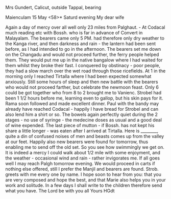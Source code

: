 Mrs Gundert, Calicut, outside Tappal, bearing

 Maienculam 15 May <58>*
 Saturd evening
My dear wife

Again a day of mercy over all well only 23 miles from Palghaut. - At Codacal much reading etc with Bossh. who is far in advance of Convert in Malayalam. The bearers came only 5 PM. had therefore only dry weather to the Kanga river, and then darkness and rain - the lantern had been sent before, as I had intended to go in the afternoon. The bearers set me down on the Changadu and would not proceed further, the ferry people helped them. They would put me up in the native bangalow where I had waited for them whilst they broke their fast. I conquered by obstinacy - poor people, they had a slow march over the wet road through those ricefields. At 1 in the morning only I reached Tirtalla where I had been expected somewhat anxiously. Still some hours of sleep and then new battle with the bearers who would not proceed farther, but celebrate the newmoon feast. Only 6 could be got together who from 8 to 2 brought me to Vanienc. Strobel had been 1 1/2 hours before me, learning even to gallop, but his skin pays for it. Rama soon followed and made excellent dinner. Paul with the bandy may already have reached Codacal - happily I have bread for Strobel and can also lend him a shirt or so. The bowels again perfectly quiet during the 2 stages - no use of syringe - the medecine doses as usual and a good deal of wine expended. The last piece of mutton - if Bossh. has not kept his share a little longer - was eaten after I arrived at Tirtalla. Here is ________, quite a din of confused noises of men and beasts comes up from the valley at our feet. Happily also new bearers were found for tomorrow, thus enabling me to send off the old set. So you see how swimmingly we get on. It is indeed a mercy I could walk about 1/2 mile with some enjoyment, and the weather - occasional wind and rain - rather invigorates me. If all goes well I may reach Palgh tomorrow evening. We would proceed in carts if nothing else offered, still I prefer the Manjil and bearers are found. Strob. greets with me every one by name. I hope soon to hear from you: that you are very composed and hope the best, and that Marie also helps you in your work and solitude. In a few days I shall write to the children therefore send what you have. The Lord be with you all
 Yours HGdt

